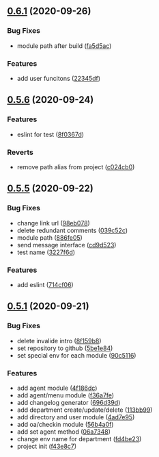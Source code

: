 ## [0.6.1](https://github.com/witjs/wecom/compare/0.5.6...0.6.1) (2020-09-26)


### Bug Fixes

* module path after build ([fa5d5ac](https://github.com/witjs/wecom/commit/fa5d5acb9e90cb88d8d61aa728606049ab09e001))


### Features

* add user funcitons ([22345df](https://github.com/witjs/wecom/commit/22345df36afae8bda0fe106572a9f6029cf40cb2))



## [0.5.6](https://github.com/witjs/wecom/compare/0.5.5...0.5.6) (2020-09-24)


### Features

* eslint for test ([8f0367d](https://github.com/witjs/wecom/commit/8f0367d6b11c0885c0c85c0d4268e6992c22e434))


### Reverts

* remove path alias from project ([c024cb0](https://github.com/witjs/wecom/commit/c024cb0d9b3d40cb7b0b563dcad92467f7b05b6b))



## [0.5.5](https://github.com/witjs/wecom/compare/0.5.1...0.5.5) (2020-09-22)


### Bug Fixes

* change link url ([98eb078](https://github.com/witjs/wecom/commit/98eb078ba72d003041b1cabe4209a3dbb976d877))
* delete redundant comments ([039c52c](https://github.com/witjs/wecom/commit/039c52c57a5f601fc51beb34d5620f6241558e5c))
* module path ([886fe05](https://github.com/witjs/wecom/commit/886fe05aedb83c9941ba37ca0a0115d4e3a75faa))
* send message interface ([cd9d523](https://github.com/witjs/wecom/commit/cd9d523fad500e01575e2db8bdd59d13eeab5e13))
* test name ([3227f6d](https://github.com/witjs/wecom/commit/3227f6d0fe3d090505479d931bf97ed938fb2b6a))


### Features

* add eslint ([714cf06](https://github.com/witjs/wecom/commit/714cf06571e4476469cf1a4e71d5d5c03ef7cd6f))



## [0.5.1](https://github.com/witjs/wecom/compare/f43e8c73cb39e3689b1c4d54f4c993f8a32e07c7...0.5.1) (2020-09-21)


### Bug Fixes

* delete invalide intro ([8f159b8](https://github.com/witjs/wecom/commit/8f159b8332500e4771e438bf5266e90486843902))
* set repository to github ([5be1e84](https://github.com/witjs/wecom/commit/5be1e84e1971c2e1f94d0ad2ebc927ef44b8d149))
* set special env for each module ([90c5116](https://github.com/witjs/wecom/commit/90c5116cd8598d8c5f7b34c0b9458a3d66990eb0))


### Features

* add agent module ([4f186dc](https://github.com/witjs/wecom/commit/4f186dc8bb30ca87784f28c08d075f93e8ce2be0))
* add agent/menu module ([f36a7fe](https://github.com/witjs/wecom/commit/f36a7fed87525f63c01a2193ee98144e70083e4b))
* add changelog generator ([696d39d](https://github.com/witjs/wecom/commit/696d39d86406bdd488b66bddb4aa8d5967246f2e))
* add department create/update/delete ([113bb99](https://github.com/witjs/wecom/commit/113bb99cd29f5a5cb73b160cfae8eeca1e513baf))
* add directory and user module ([4ad7e95](https://github.com/witjs/wecom/commit/4ad7e95dacd718cf2d8334898f9b4e3e2ddbd36b))
* add oa/checkin module ([56b4a0f](https://github.com/witjs/wecom/commit/56b4a0f8b46bfc8ebd1f43449fc591732571a0d0))
* add set agent method ([06a7348](https://github.com/witjs/wecom/commit/06a73489124323dd3be0e599e836d8939aa74cb0))
* change env name for department ([fd4be23](https://github.com/witjs/wecom/commit/fd4be230254188dc0e151d87e6b68f9572d86719))
* project init ([f43e8c7](https://github.com/witjs/wecom/commit/f43e8c73cb39e3689b1c4d54f4c993f8a32e07c7))



